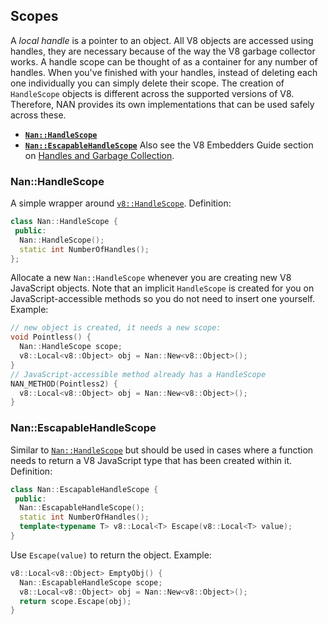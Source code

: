## Scopes
A _local handle_ is a pointer to an object. All V8 objects are accessed using handles, they are necessary because of the way the V8 garbage collector works.
A handle scope can be thought of as a container for any number of handles. When you've finished with your handles, instead of deleting each one individually you can simply delete their scope.
The creation of `HandleScope` objects is different across the supported versions of V8. Therefore, NAN provides its own implementations that can be used safely across these.
 - <a href="#api_nan_handle_scope"><b><code>Nan::HandleScope</code></b></a>
 - <a href="#api_nan_escapable_handle_scope"><b><code>Nan::EscapableHandleScope</code></b></a>
Also see the V8 Embedders Guide section on [Handles and Garbage Collection](https://github.com/v8/v8/wiki/Embedder%27s%20Guide#handles-and-garbage-collection).
<a name="api_nan_handle_scope"></a>
### Nan::HandleScope
A simple wrapper around [`v8::HandleScope`](https://v8docs.nodesource.com/node-8.11/d3/d95/classv8_1_1_handle_scope.html).
Definition:
```c++
class Nan::HandleScope {
 public:
  Nan::HandleScope();
  static int NumberOfHandles();
};
```
Allocate a new `Nan::HandleScope` whenever you are creating new V8 JavaScript objects. Note that an implicit `HandleScope` is created for you on JavaScript-accessible methods so you do not need to insert one yourself.
Example:
```c++
// new object is created, it needs a new scope:
void Pointless() {
  Nan::HandleScope scope;
  v8::Local<v8::Object> obj = Nan::New<v8::Object>();
}
// JavaScript-accessible method already has a HandleScope
NAN_METHOD(Pointless2) {
  v8::Local<v8::Object> obj = Nan::New<v8::Object>();
}
```
<a name="api_nan_escapable_handle_scope"></a>
### Nan::EscapableHandleScope
Similar to [`Nan::HandleScope`](#api_nan_handle_scope) but should be used in cases where a function needs to return a V8 JavaScript type that has been created within it.
Definition:
```c++
class Nan::EscapableHandleScope {
 public:
  Nan::EscapableHandleScope();
  static int NumberOfHandles();
  template<typename T> v8::Local<T> Escape(v8::Local<T> value);
}
```
Use `Escape(value)` to return the object.
Example:
```c++
v8::Local<v8::Object> EmptyObj() {
  Nan::EscapableHandleScope scope;
  v8::Local<v8::Object> obj = Nan::New<v8::Object>();
  return scope.Escape(obj);
}
```
